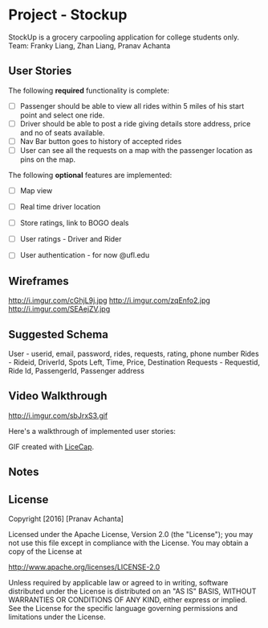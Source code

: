 # Project - Stockup

StockUp is a grocery carpooling application for college students only. 
Team: Franky Liang, Zhan Liang, Pranav Achanta

## User Stories

The following **required** functionality is complete:

- [ ] Passenger should be able to view all rides within 5 miles of his start point and  select one ride.
- [ ] Driver should be able to post a ride giving details store address, price and no of seats available.
- [ ] Nav Bar button goes to history of accepted rides
- [ ] User can see all the requests on a map with the passenger location as pins on the map.

The following **optional** features are implemented:

- [ ] Map view
- [ ] Real time driver location
- [ ] Store ratings, link to BOGO deals
- [ ] User ratings - Driver and Rider
- [ ] User authentication - for now @ufl.edu


## Wireframes

http://i.imgur.com/cGhjL9j.jpg
http://i.imgur.com/zqEnfo2.jpg
http://i.imgur.com/SEAejZV.jpg

## Suggested Schema

User     - userid, email, password, rides, requests, rating, phone number
Rides    - Rideid, DriverId, Spots Left, Time, Price, Destination
Requests - Requestid, Ride Id, PassengerId, Passenger address

## Video Walkthrough 
http://i.imgur.com/sbJrxS3.gif

Here's a walkthrough of implemented user stories:

<!--<img src='sample' title='Video Walkthrough for User Stories' width='' alt='Video Walkthrough' />-->

GIF created with [LiceCap](http://www.cockos.com/licecap/).


## Notes


## License

Copyright [2016] [Pranav Achanta]

Licensed under the Apache License, Version 2.0 (the "License");
you may not use this file except in compliance with the License.
You may obtain a copy of the License at

http://www.apache.org/licenses/LICENSE-2.0

Unless required by applicable law or agreed to in writing, software
distributed under the License is distributed on an "AS IS" BASIS,
WITHOUT WARRANTIES OR CONDITIONS OF ANY KIND, either express or implied.
See the License for the specific language governing permissions and
limitations under the License.
